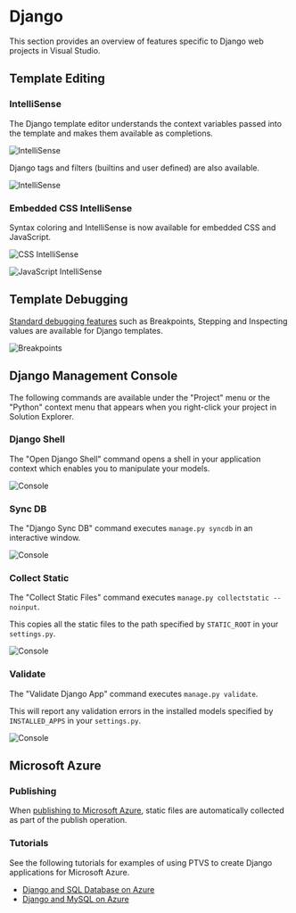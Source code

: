 Django
======

This section provides an overview of features specific to Django web projects in Visual Studio.


Template Editing
----------------

### IntelliSense

The Django template editor understands the context variables passed into the 
template and makes them available as completions.

![IntelliSense](Images/DjangoTemplateIntelliSense.png)

Django tags and filters (builtins and user defined) are also available.

![IntelliSense](Images/DjangoTemplateIntelliSenseFilter.png)

### Embedded CSS IntelliSense

Syntax coloring and IntelliSense is now available for embedded CSS and JavaScript.

![CSS IntelliSense](Images/DjangoTemplateIntelliSenseCSS.png)

![JavaScript IntelliSense](Images/DjangoTemplateIntelliSenseJS.png)


Template Debugging
------------------

[Standard debugging features](Debugging) such as Breakpoints, Stepping and Inspecting values are available for Django templates.

![Breakpoints](Images/DjangoTemplateDebugging.png)


Django Management Console
-------------------------

The following commands are available under the "Project" menu or the "Python" context menu that appears when you right-click your project in Solution Explorer.

### Django Shell

The "Open Django Shell" command opens a shell in your application context which enables you to manipulate your models.

![Console](Images/DjangoConsoleShell.png)

### Sync DB

The "Django Sync DB" command executes `manage.py syncdb` in an interactive window.

![Console](Images/DjangoConsoleSyncDB.png)

### Collect Static

The "Collect Static Files" command executes `manage.py collectstatic --noinput`.

This copies all the static files to the path specified by `STATIC_ROOT` in your `settings.py`.

![Console](Images/DjangoConsoleCollectStatic.png)

### Validate

The "Validate Django App" command executes `manage.py validate`.

This will report any validation errors in the installed models specified by `INSTALLED_APPS` in your `settings.py`.

![Console](Images/DjangoConsoleValidate.png)


Microsoft Azure
---------------

### Publishing

When [publishing to Microsoft Azure](Web-Project#publishing-to-microsoft-azure), static files are automatically collected as part of the publish operation.


### Tutorials

See the following tutorials for examples of using PTVS to create Django applications for Microsoft Azure.

 * [Django and SQL Database on Azure](Django-and-SQL-Database-on-Azure)
 * [Django and MySQL on Azure](Django-and-MySQL-on-Azure)
